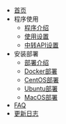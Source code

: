 <!-- docs/_sidebar.md -->

* [首页](/ "首页 - EZ-work AI文档翻译文档")
* 程序使用
  * [程序介绍](cn/usage/introduction.md "程序介绍 - EZ-work AI文档翻译文档")
  * [使用设置](cn/usage/community.md "使用设置 - EZ-work AI文档翻译文档")
  * [中转API设置](cn/usage/zhongzhuanapi.md "中转API设置 - EZ-work AI文档翻译文档")
  <!-- * [商业版](cn/usage/commercial.md "商业版 - EZ-work AI文档翻译文档") -->
* 安装部署
  * [部署介绍](cn/deploy/introduction.md "部署介绍 - EZ-work AI文档翻译文档")
  * [Docker部署](cn/deploy/docker.md "Docker部署 - EZ-work AI文档翻译文档")
  * [CentOS部署](cn/deploy/centos.md "CentOS部署 - EZ-work AI文档翻译文档")
  * [Ubuntu部署](cn/deploy/ubuntu.md "Ubuntu部署 - EZ-work AI文档翻译文档")
  * [MacOS部署](cn/deploy/MacOS.md "MacOS部署 - EZ-work AI文档翻译文档")
* [FAQ](cn/faq.md "FAQ - EZ-work AI文档翻译文档")
* [更新日志](cn/changelog.md "更新日志 - EZ-work AI文档翻译文档")